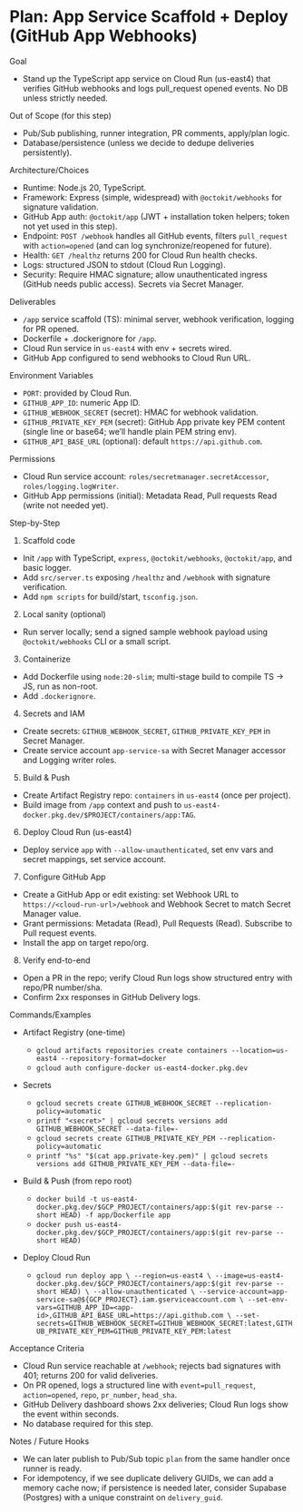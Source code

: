 # Plan: App Service Scaffold + Deploy (GitHub App Webhooks)

Goal
- Stand up the TypeScript app service on Cloud Run (us-east4) that verifies GitHub webhooks and logs pull_request opened events. No DB unless strictly needed.

Out of Scope (for this step)
- Pub/Sub publishing, runner integration, PR comments, apply/plan logic.
- Database/persistence (unless we decide to dedupe deliveries persistently).

Architecture/Choices
- Runtime: Node.js 20, TypeScript.
- Framework: Express (simple, widespread) with `@octokit/webhooks` for signature validation.
- GitHub App auth: `@octokit/app` (JWT + installation token helpers; token not yet used in this step).
- Endpoint: `POST /webhook` handles all GitHub events, filters `pull_request` with `action=opened` (and can log synchronize/reopened for future).
- Health: `GET /healthz` returns 200 for Cloud Run health checks.
- Logs: structured JSON to stdout (Cloud Run Logging).
- Security: Require HMAC signature; allow unauthenticated ingress (GitHub needs public access). Secrets via Secret Manager.

Deliverables
- `/app` service scaffold (TS): minimal server, webhook verification, logging for PR opened.
- Dockerfile + .dockerignore for `/app`.
- Cloud Run service in `us-east4` with env + secrets wired.
- GitHub App configured to send webhooks to Cloud Run URL.

Environment Variables
- `PORT`: provided by Cloud Run.
- `GITHUB_APP_ID`: numeric App ID.
- `GITHUB_WEBHOOK_SECRET` (secret): HMAC for webhook validation.
- `GITHUB_PRIVATE_KEY_PEM` (secret): GitHub App private key PEM content (single line or base64; we’ll handle plain PEM string env).
- `GITHUB_API_BASE_URL` (optional): default `https://api.github.com`.

Permissions
- Cloud Run service account: `roles/secretmanager.secretAccessor`, `roles/logging.logWriter`.
- GitHub App permissions (initial): Metadata Read, Pull requests Read (write not needed yet).

Step-by-Step
1) Scaffold code
- Init `/app` with TypeScript, `express`, `@octokit/webhooks`, `@octokit/app`, and basic logger.
- Add `src/server.ts` exposing `/healthz` and `/webhook` with signature verification.
- Add `npm scripts` for build/start, `tsconfig.json`.

2) Local sanity (optional)
- Run server locally; send a signed sample webhook payload using `@octokit/webhooks` CLI or a small script.

3) Containerize
- Add Dockerfile using `node:20-slim`; multi-stage build to compile TS -> JS, run as non-root.
- Add `.dockerignore`.

4) Secrets and IAM
- Create secrets: `GITHUB_WEBHOOK_SECRET`, `GITHUB_PRIVATE_KEY_PEM` in Secret Manager.
- Create service account `app-service-sa` with Secret Manager accessor and Logging writer roles.

5) Build & Push
- Create Artifact Registry repo: `containers` in `us-east4` (once per project).
- Build image from `/app` context and push to `us-east4-docker.pkg.dev/$PROJECT/containers/app:TAG`.

6) Deploy Cloud Run (us-east4)
- Deploy service `app` with `--allow-unauthenticated`, set env vars and secret mappings, set service account.

7) Configure GitHub App
- Create a GitHub App or edit existing: set Webhook URL to `https://<cloud-run-url>/webhook` and Webhook Secret to match Secret Manager value.
- Grant permissions: Metadata (Read), Pull Requests (Read). Subscribe to Pull request events.
- Install the app on target repo/org.

8) Verify end-to-end
- Open a PR in the repo; verify Cloud Run logs show structured entry with repo/PR number/sha.
- Confirm 2xx responses in GitHub Delivery logs.

Commands/Examples
- Artifact Registry (one-time)
  - `gcloud artifacts repositories create containers --location=us-east4 --repository-format=docker`
  - `gcloud auth configure-docker us-east4-docker.pkg.dev`

- Secrets
  - `gcloud secrets create GITHUB_WEBHOOK_SECRET --replication-policy=automatic`
  - `printf "<secret>" | gcloud secrets versions add GITHUB_WEBHOOK_SECRET --data-file=-`
  - `gcloud secrets create GITHUB_PRIVATE_KEY_PEM --replication-policy=automatic`
  - `printf "%s" "$(cat app.private-key.pem)" | gcloud secrets versions add GITHUB_PRIVATE_KEY_PEM --data-file=-`

- Build & Push (from repo root)
  - `docker build -t us-east4-docker.pkg.dev/$GCP_PROJECT/containers/app:$(git rev-parse --short HEAD) -f app/Dockerfile app`
  - `docker push us-east4-docker.pkg.dev/$GCP_PROJECT/containers/app:$(git rev-parse --short HEAD)`

- Deploy Cloud Run
  - `gcloud run deploy app \
      --region=us-east4 \
      --image=us-east4-docker.pkg.dev/$GCP_PROJECT/containers/app:$(git rev-parse --short HEAD) \
      --allow-unauthenticated \
      --service-account=app-service-sa@${GCP_PROJECT}.iam.gserviceaccount.com \
      --set-env-vars=GITHUB_APP_ID=<app-id>,GITHUB_API_BASE_URL=https://api.github.com \
      --set-secrets=GITHUB_WEBHOOK_SECRET=GITHUB_WEBHOOK_SECRET:latest,GITHUB_PRIVATE_KEY_PEM=GITHUB_PRIVATE_KEY_PEM:latest`

Acceptance Criteria
- Cloud Run service reachable at `/webhook`; rejects bad signatures with 401; returns 200 for valid deliveries.
- On PR opened, logs a structured line with `event=pull_request`, `action=opened`, `repo`, `pr_number`, `head_sha`.
- GitHub Delivery dashboard shows 2xx deliveries; Cloud Run logs show the event within seconds.
- No database required for this step.

Notes / Future Hooks
- We can later publish to Pub/Sub topic `plan` from the same handler once runner is ready.
- For idempotency, if we see duplicate delivery GUIDs, we can add a memory cache now; if persistence is needed later, consider Supabase (Postgres) with a unique constraint on `delivery_guid`.
